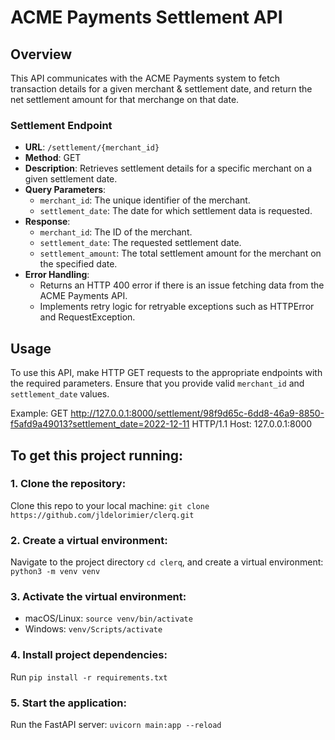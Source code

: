 # ACME Payments Settlement API

## Overview

This API communicates with the ACME Payments system to fetch transaction details for a given merchant & settlement date, and return the net settlement amount for that merchange on that date.

### Settlement Endpoint

- **URL**: `/settlement/{merchant_id}`
- **Method**: GET
- **Description**: Retrieves settlement details for a specific merchant on a given settlement date.
- **Query Parameters**:
  - `merchant_id`: The unique identifier of the merchant.
  - `settlement_date`: The date for which settlement data is requested.
- **Response**:
  - `merchant_id`: The ID of the merchant.
  - `settlement_date`: The requested settlement date.
  - `settlement_amount`: The total settlement amount for the merchant on the specified date.
- **Error Handling**: 
  - Returns an HTTP 400 error if there is an issue fetching data from the ACME Payments API.
  - Implements retry logic for retryable exceptions such as HTTPError and RequestException.

## Usage

To use this API, make HTTP GET requests to the appropriate endpoints with the required parameters. Ensure that you provide valid `merchant_id` and `settlement_date` values.

Example:
GET http://127.0.0.1:8000/settlement/98f9d65c-6dd8-46a9-8850-f5afd9a49013?settlement_date=2022-12-11 HTTP/1.1
Host: 127.0.0.1:8000

## To get this project running:
### 1. Clone the repository:
Clone this repo to your local machine: `git clone https://github.com/jldelorimier/clerq.git` 
### 2. Create a virtual environment:
Navigate to the project directory `cd clerq`, and create a virtual environment: `python3 -m venv venv`
### 3. Activate the virtual environment:
  - macOS/Linux: `source venv/bin/activate`
  - Windows: `venv/Scripts/activate`
### 4. Install project dependencies: 
Run `pip install -r requirements.txt`
### 5. Start the application:
Run the FastAPI server: `uvicorn main:app --reload`